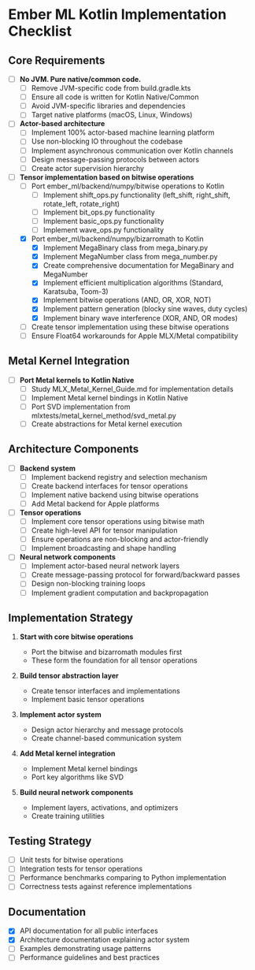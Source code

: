 # Ember ML Kotlin Implementation Checklist

## Core Requirements

- [ ] **No JVM. Pure native/common code.**
  - [ ] Remove JVM-specific code from build.gradle.kts
  - [ ] Ensure all code is written for Kotlin Native/Common
  - [ ] Avoid JVM-specific libraries and dependencies
  - [ ] Target native platforms (macOS, Linux, Windows)

- [ ] **Actor-based architecture**
  - [ ] Implement 100% actor-based machine learning platform
  - [ ] Use non-blocking IO throughout the codebase
  - [ ] Implement asynchronous communication over Kotlin channels
  - [ ] Design message-passing protocols between actors
  - [ ] Create actor supervision hierarchy

- [ ] **Tensor implementation based on bitwise operations**
  - [ ] Port ember_ml/backend/numpy/bitwise operations to Kotlin
    - [ ] Implement shift_ops.py functionality (left_shift, right_shift, rotate_left, rotate_right)
    - [ ] Implement bit_ops.py functionality
    - [ ] Implement basic_ops.py functionality
    - [ ] Implement wave_ops.py functionality
  - [x] Port ember_ml/backend/numpy/bizarromath to Kotlin
    - [x] Implement MegaBinary class from mega_binary.py
    - [x] Implement MegaNumber class from mega_number.py
    - [x] Create comprehensive documentation for MegaBinary and MegaNumber
    - [x] Implement efficient multiplication algorithms (Standard, Karatsuba, Toom-3)
    - [x] Implement bitwise operations (AND, OR, XOR, NOT)
    - [x] Implement pattern generation (blocky sine waves, duty cycles)
    - [x] Implement binary wave interference (XOR, AND, OR modes)
  - [ ] Create tensor implementation using these bitwise operations
  - [ ] Ensure Float64 workarounds for Apple MLX/Metal compatibility

## Metal Kernel Integration

- [ ] **Port Metal kernels to Kotlin Native**
  - [ ] Study MLX_Metal_Kernel_Guide.md for implementation details
  - [ ] Implement Metal kernel bindings in Kotlin Native
  - [ ] Port SVD implementation from mlxtests/metal_kernel_method/svd_metal.py
  - [ ] Create abstractions for Metal kernel execution

## Architecture Components

- [ ] **Backend system**
  - [ ] Implement backend registry and selection mechanism
  - [ ] Create backend interfaces for tensor operations
  - [ ] Implement native backend using bitwise operations
  - [ ] Add Metal backend for Apple platforms

- [ ] **Tensor operations**
  - [ ] Implement core tensor operations using bitwise math
  - [ ] Create high-level API for tensor manipulation
  - [ ] Ensure operations are non-blocking and actor-friendly
  - [ ] Implement broadcasting and shape handling

- [ ] **Neural network components**
  - [ ] Implement actor-based neural network layers
  - [ ] Create message-passing protocol for forward/backward passes
  - [ ] Design non-blocking training loops
  - [ ] Implement gradient computation and backpropagation

## Implementation Strategy

1. **Start with core bitwise operations**
   - Port the bitwise and bizarromath modules first
   - These form the foundation for all tensor operations

2. **Build tensor abstraction layer**
   - Create tensor interfaces and implementations
   - Implement basic tensor operations

3. **Implement actor system**
   - Design actor hierarchy and message protocols
   - Create channel-based communication system

4. **Add Metal kernel integration**
   - Implement Metal kernel bindings
   - Port key algorithms like SVD

5. **Build neural network components**
   - Implement layers, activations, and optimizers
   - Create training utilities

## Testing Strategy

- [ ] Unit tests for bitwise operations
- [ ] Integration tests for tensor operations
- [ ] Performance benchmarks comparing to Python implementation
- [ ] Correctness tests against reference implementations

## Documentation

- [x] API documentation for all public interfaces
- [x] Architecture documentation explaining actor system
- [ ] Examples demonstrating usage patterns
- [ ] Performance guidelines and best practices
